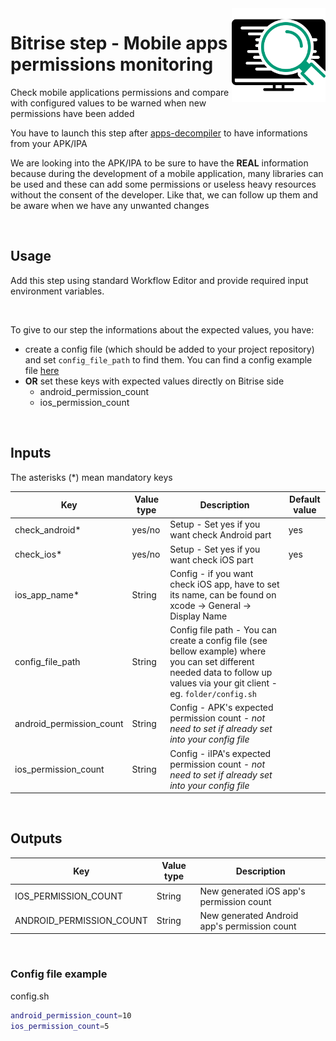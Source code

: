 <img align="right" src="assets/icon.svg" width="150" height="150" >

# Bitrise step - Mobile apps permissions monitoring

Check mobile applications permissions and compare with configured values to be warned when new permissions have been added

You have to launch this step after [apps-decompiler](https://github.com/imranMnts/bitrise-step-apps-decompiler) to have informations from your APK/IPA

We are looking into the APK/IPA to be sure to have the **REAL** information because during the development of a mobile application, many libraries can be used and these can add some permissions or useless heavy resources without the consent of the developer. Like that, we can follow up them and be aware when we have any unwanted changes

<br/>

## Usage

Add this step using standard Workflow Editor and provide required input environment variables.

<br/>

To give to our step the informations about the expected values, you have:
- create a config file (which should be added to your project repository) and set `config_file_path`  to find them. You can find a config example file [here](#config-file-example)
- **OR** set these keys with expected values directly on Bitrise side
  - android_permission_count
  - ios_permission_count

<br/>

## Inputs

The asterisks (*) mean mandatory keys

|Key             |Value type                     |Description    |Default value        
|----------------|-------------|--------------|--------------|
|check_android* |yes/no |Setup - Set yes if you want check Android part|yes|
|check_ios* |yes/no |Setup - Set yes if you want check iOS part|yes|
|ios_app_name* | String |Config - if you want check iOS app, have to set its name, can be found on xcode -> General -> Display Name||
|config_file_path |String |Config file path - You can create a config file (see bellow example) where you can set different needed data to follow up values via your git client - eg. `folder/config.sh` ||
|android_permission_count | String |Config - APK's expected permission count - *not need to set if already set into your config file*||
|ios_permission_count | String |Config - iIPA's expected permission count - *not need to set if already set into your config file*||

<br />

## Outputs

|Key             |Value type    |Description
|----------------|-------------|--------------|
|IOS_PERMISSION_COUNT |String |New generated iOS app's permission count|
|ANDROID_PERMISSION_COUNT |String |New generated Android app's permission count|

<br />

### Config file example

config.sh
```bash
android_permission_count=10
ios_permission_count=5
```
